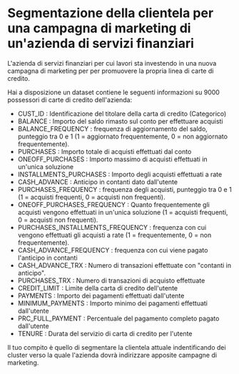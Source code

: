 # Segmentazione della clientela per una campagna di marketing di un'azienda di servizi finanziari

L'azienda di servizi finanziari per cui lavori sta investendo in una nuova campagna di marketing per per promuovere la propria linea di carte di credito.

Hai a disposizione un dataset contiene le seguenti informazioni su 9000 possessori di carte di credito dell'azienda:

 - CUST_ID : Identificazione del titolare della carta di credito (Categorico)
 - BALANCE : Importo del saldo rimasto sul conto per effettuare acquisti
 - BALANCE_FREQUENCY : frequenza di aggiornamento del saldo, punteggio tra 0 e 1 (1 = aggiornato frequentemente, 0 = non aggiornato frequentemente).
 - PURCHASES : Importo totale di acquisti effettuati dal conto
 - ONEOFF_PURCHASES : Importo massimo di acquisti effettuati in un'unica soluzione
 - INSTALLMENTS_PURCHASES : Importo degli acquisti effettuati a rate
 - CASH_ADVANCE : Anticipo in contanti dato dall'utente
 - PURCHASES_FREQUENCY : frequenza degli acquisti, punteggio tra 0 e 1 (1 = acquisti frequenti, 0 = acquisti non frequenti).
 - ONEOFF_PURCHASES_FREQUENCY : Quanto frequentemente gli acquisti vengono effettuati in un'unica soluzione (1 = acquisti frequenti, 0 = acquisti non frequenti).
 - PURCHASES_INSTALLMENTS_FREQUENCY : frequenza con cui vengono effettuati gli acquisti a rate (1 = frequentemente, 0 = non frequentemente).
 - CASH_ADVANCE_FREQUENCY : frequenza con cui viene pagato l'anticipo in contanti
 - CASH_ADVANCE_TRX : Numero di transazioni effettuate con "contanti in anticipo".
 - PURCHASES_TRX : Numero di transazioni di acquisto effettuate
 - CREDIT_LIMIT : Limite della carta di credito dell'utente
 - PAYMENTS  : Importo dei pagamenti effettuati dall'utente
 - MINIMUM_PAYMENTS : Importo minimo dei pagamenti effettuati dall'utente
 - PRC_FULL_PAYMENT : Percentuale del pagamento completo pagato dall'utente
 - TENURE : Durata del servizio di carta di credito per l'utente

 Il tuo compito è quello di segmentare la clientela attuale indentificando dei cluster verso la quale l'azienda dovrà indirizzare apposite campagne di marketing.
